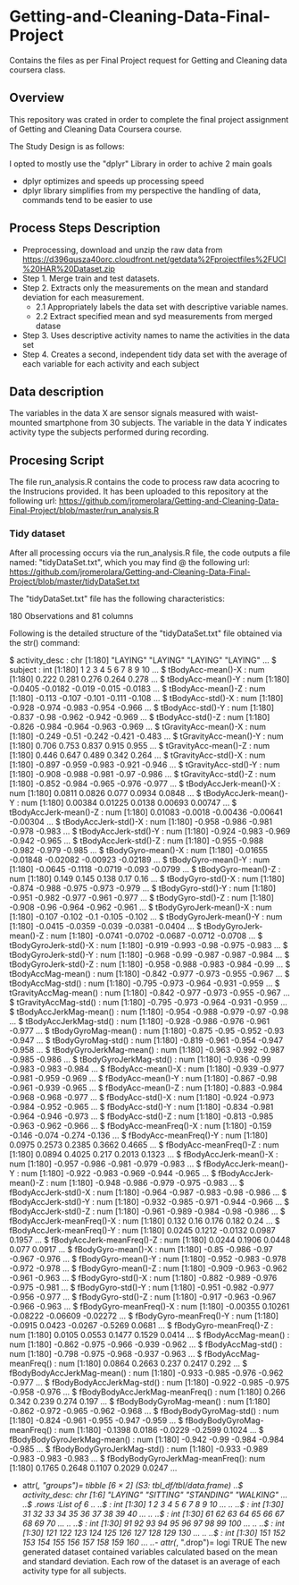 # Getting-and-Cleaning-Data-Final-Project
Contains the files as per Final Project request for Getting and Cleaning data coursera class.

## Overview

This repository was crated in order to complete the final project assignment of Getting and Cleaning Data Coursera course. 

The Study Design is as follows:

I opted to mostly use the "dplyr" Library in order to achive 2 main goals
* dplyr optimizes and speeds up processing speed
* dplyr library simplifies from my perspective the handling of data, commands tend to be easier to use

## Process Steps Description
* Preprocessing, download and unzip the raw data from https://d396qusza40orc.cloudfront.net/getdata%2Fprojectfiles%2FUCI%20HAR%20Dataset.zip
* Step 1. Merge train and test datasets.
* Step 2. Extracts only the measurements on the mean and standard deviation for each measurement.
   * 2.1 Appropriately labels the data set with descriptive variable names. 
   * 2.2 Extract specified mean and syd measurements from merged datase
* Step 3. Uses descriptive activity names to name the activities in the data set
* Step 4. Creates a second, independent tidy data set with the average of each variable for each activity and each subject

## Data description
The variables in the data X are sensor signals measured with waist-mounted smartphone from 30 subjects. The variable in the data Y indicates activity type the subjects performed during recording.

## Procesing Script
The file run_analysis.R contains the code to process raw data acocring to the Instrucions provided. It has been uploaded to this repository at the following url: https://github.com/jromerolara/Getting-and-Cleaning-Data-Final-Project/blob/master/run_analysis.R

### Tidy dataset

After all processing occurs via the run_analysis.R file, the code outputs a file named: "tidyDataSet.txt", which you may find @ the following url: https://github.com/jromerolara/Getting-and-Cleaning-Data-Final-Project/blob/master/tidyDataSet.txt

The "tidyDataSet.txt" file has the following characteristics:

180 Observations and 81 columns

Following is the detailed structure of the "tidyDataSet.txt" file obtained via the str() command: 

 $ activity_desc                  : chr [1:180] "LAYING" "LAYING" "LAYING" "LAYING" ...
 $ subject                        : int [1:180] 1 2 3 4 5 6 7 8 9 10 ...
 $ tBodyAcc-mean()-X              : num [1:180] 0.222 0.281 0.276 0.264 0.278 ...
 $ tBodyAcc-mean()-Y              : num [1:180] -0.0405 -0.0182 -0.019 -0.015 -0.0183 ...
 $ tBodyAcc-mean()-Z              : num [1:180] -0.113 -0.107 -0.101 -0.111 -0.108 ...
 $ tBodyAcc-std()-X               : num [1:180] -0.928 -0.974 -0.983 -0.954 -0.966 ...
 $ tBodyAcc-std()-Y               : num [1:180] -0.837 -0.98 -0.962 -0.942 -0.969 ...
 $ tBodyAcc-std()-Z               : num [1:180] -0.826 -0.984 -0.964 -0.963 -0.969 ...
 $ tGravityAcc-mean()-X           : num [1:180] -0.249 -0.51 -0.242 -0.421 -0.483 ...
 $ tGravityAcc-mean()-Y           : num [1:180] 0.706 0.753 0.837 0.915 0.955 ...
 $ tGravityAcc-mean()-Z           : num [1:180] 0.446 0.647 0.489 0.342 0.264 ...
 $ tGravityAcc-std()-X            : num [1:180] -0.897 -0.959 -0.983 -0.921 -0.946 ...
 $ tGravityAcc-std()-Y            : num [1:180] -0.908 -0.988 -0.981 -0.97 -0.986 ...
 $ tGravityAcc-std()-Z            : num [1:180] -0.852 -0.984 -0.965 -0.976 -0.977 ...
 $ tBodyAccJerk-mean()-X          : num [1:180] 0.0811 0.0826 0.077 0.0934 0.0848 ...
 $ tBodyAccJerk-mean()-Y          : num [1:180] 0.00384 0.01225 0.0138 0.00693 0.00747 ...
 $ tBodyAccJerk-mean()-Z          : num [1:180] 0.01083 -0.0018 -0.00436 -0.00641 -0.00304 ...
 $ tBodyAccJerk-std()-X           : num [1:180] -0.958 -0.986 -0.981 -0.978 -0.983 ...
 $ tBodyAccJerk-std()-Y           : num [1:180] -0.924 -0.983 -0.969 -0.942 -0.965 ...
 $ tBodyAccJerk-std()-Z           : num [1:180] -0.955 -0.988 -0.982 -0.979 -0.985 ...
 $ tBodyGyro-mean()-X             : num [1:180] -0.01655 -0.01848 -0.02082 -0.00923 -0.02189 ...
 $ tBodyGyro-mean()-Y             : num [1:180] -0.0645 -0.1118 -0.0719 -0.093 -0.0799 ...
 $ tBodyGyro-mean()-Z             : num [1:180] 0.149 0.145 0.138 0.17 0.16 ...
 $ tBodyGyro-std()-X              : num [1:180] -0.874 -0.988 -0.975 -0.973 -0.979 ...
 $ tBodyGyro-std()-Y              : num [1:180] -0.951 -0.982 -0.977 -0.961 -0.977 ...
 $ tBodyGyro-std()-Z              : num [1:180] -0.908 -0.96 -0.964 -0.962 -0.961 ...
 $ tBodyGyroJerk-mean()-X         : num [1:180] -0.107 -0.102 -0.1 -0.105 -0.102 ...
 $ tBodyGyroJerk-mean()-Y         : num [1:180] -0.0415 -0.0359 -0.039 -0.0381 -0.0404 ...
 $ tBodyGyroJerk-mean()-Z         : num [1:180] -0.0741 -0.0702 -0.0687 -0.0712 -0.0708 ...
 $ tBodyGyroJerk-std()-X          : num [1:180] -0.919 -0.993 -0.98 -0.975 -0.983 ...
 $ tBodyGyroJerk-std()-Y          : num [1:180] -0.968 -0.99 -0.987 -0.987 -0.984 ...
 $ tBodyGyroJerk-std()-Z          : num [1:180] -0.958 -0.988 -0.983 -0.984 -0.99 ...
 $ tBodyAccMag-mean()             : num [1:180] -0.842 -0.977 -0.973 -0.955 -0.967 ...
 $ tBodyAccMag-std()              : num [1:180] -0.795 -0.973 -0.964 -0.931 -0.959 ...
 $ tGravityAccMag-mean()          : num [1:180] -0.842 -0.977 -0.973 -0.955 -0.967 ...
 $ tGravityAccMag-std()           : num [1:180] -0.795 -0.973 -0.964 -0.931 -0.959 ...
 $ tBodyAccJerkMag-mean()         : num [1:180] -0.954 -0.988 -0.979 -0.97 -0.98 ...
 $ tBodyAccJerkMag-std()          : num [1:180] -0.928 -0.986 -0.976 -0.961 -0.977 ...
 $ tBodyGyroMag-mean()            : num [1:180] -0.875 -0.95 -0.952 -0.93 -0.947 ...
 $ tBodyGyroMag-std()             : num [1:180] -0.819 -0.961 -0.954 -0.947 -0.958 ...
 $ tBodyGyroJerkMag-mean()        : num [1:180] -0.963 -0.992 -0.987 -0.985 -0.986 ...
 $ tBodyGyroJerkMag-std()         : num [1:180] -0.936 -0.99 -0.983 -0.983 -0.984 ...
 $ fBodyAcc-mean()-X              : num [1:180] -0.939 -0.977 -0.981 -0.959 -0.969 ...
 $ fBodyAcc-mean()-Y              : num [1:180] -0.867 -0.98 -0.961 -0.939 -0.965 ...
 $ fBodyAcc-mean()-Z              : num [1:180] -0.883 -0.984 -0.968 -0.968 -0.977 ...
 $ fBodyAcc-std()-X               : num [1:180] -0.924 -0.973 -0.984 -0.952 -0.965 ...
 $ fBodyAcc-std()-Y               : num [1:180] -0.834 -0.981 -0.964 -0.946 -0.973 ...
 $ fBodyAcc-std()-Z               : num [1:180] -0.813 -0.985 -0.963 -0.962 -0.966 ...
 $ fBodyAcc-meanFreq()-X          : num [1:180] -0.159 -0.146 -0.074 -0.274 -0.136 ...
 $ fBodyAcc-meanFreq()-Y          : num [1:180] 0.0975 0.2573 0.2385 0.3662 0.4665 ...
 $ fBodyAcc-meanFreq()-Z          : num [1:180] 0.0894 0.4025 0.217 0.2013 0.1323 ...
 $ fBodyAccJerk-mean()-X          : num [1:180] -0.957 -0.986 -0.981 -0.979 -0.983 ...
 $ fBodyAccJerk-mean()-Y          : num [1:180] -0.922 -0.983 -0.969 -0.944 -0.965 ...
 $ fBodyAccJerk-mean()-Z          : num [1:180] -0.948 -0.986 -0.979 -0.975 -0.983 ...
 $ fBodyAccJerk-std()-X           : num [1:180] -0.964 -0.987 -0.983 -0.98 -0.986 ...
 $ fBodyAccJerk-std()-Y           : num [1:180] -0.932 -0.985 -0.971 -0.944 -0.966 ...
 $ fBodyAccJerk-std()-Z           : num [1:180] -0.961 -0.989 -0.984 -0.98 -0.986 ...
 $ fBodyAccJerk-meanFreq()-X      : num [1:180] 0.132 0.16 0.176 0.182 0.24 ...
 $ fBodyAccJerk-meanFreq()-Y      : num [1:180] 0.0245 0.1212 -0.0132 0.0987 0.1957 ...
 $ fBodyAccJerk-meanFreq()-Z      : num [1:180] 0.0244 0.1906 0.0448 0.077 0.0917 ...
 $ fBodyGyro-mean()-X             : num [1:180] -0.85 -0.986 -0.97 -0.967 -0.976 ...
 $ fBodyGyro-mean()-Y             : num [1:180] -0.952 -0.983 -0.978 -0.972 -0.978 ...
 $ fBodyGyro-mean()-Z             : num [1:180] -0.909 -0.963 -0.962 -0.961 -0.963 ...
 $ fBodyGyro-std()-X              : num [1:180] -0.882 -0.989 -0.976 -0.975 -0.981 ...
 $ fBodyGyro-std()-Y              : num [1:180] -0.951 -0.982 -0.977 -0.956 -0.977 ...
 $ fBodyGyro-std()-Z              : num [1:180] -0.917 -0.963 -0.967 -0.966 -0.963 ...
 $ fBodyGyro-meanFreq()-X         : num [1:180] -0.00355 0.10261 -0.08222 -0.06609 -0.02272 ...
 $ fBodyGyro-meanFreq()-Y         : num [1:180] -0.0915 0.0423 -0.0267 -0.5269 0.0681 ...
 $ fBodyGyro-meanFreq()-Z         : num [1:180] 0.0105 0.0553 0.1477 0.1529 0.0414 ...
 $ fBodyAccMag-mean()             : num [1:180] -0.862 -0.975 -0.966 -0.939 -0.962 ...
 $ fBodyAccMag-std()              : num [1:180] -0.798 -0.975 -0.968 -0.937 -0.963 ...
 $ fBodyAccMag-meanFreq()         : num [1:180] 0.0864 0.2663 0.237 0.2417 0.292 ...
 $ fBodyBodyAccJerkMag-mean()     : num [1:180] -0.933 -0.985 -0.976 -0.962 -0.977 ...
 $ fBodyBodyAccJerkMag-std()      : num [1:180] -0.922 -0.985 -0.975 -0.958 -0.976 ...
 $ fBodyBodyAccJerkMag-meanFreq() : num [1:180] 0.266 0.342 0.239 0.274 0.197 ...
 $ fBodyBodyGyroMag-mean()        : num [1:180] -0.862 -0.972 -0.965 -0.962 -0.968 ...
 $ fBodyBodyGyroMag-std()         : num [1:180] -0.824 -0.961 -0.955 -0.947 -0.959 ...
 $ fBodyBodyGyroMag-meanFreq()    : num [1:180] -0.1398 0.0186 -0.0229 -0.2599 0.1024 ...
 $ fBodyBodyGyroJerkMag-mean()    : num [1:180] -0.942 -0.99 -0.984 -0.984 -0.985 ...
 $ fBodyBodyGyroJerkMag-std()     : num [1:180] -0.933 -0.989 -0.983 -0.983 -0.983 ...
 $ fBodyBodyGyroJerkMag-meanFreq(): num [1:180] 0.1765 0.2648 0.1107 0.2029 0.0247 ...
 - attr(*, "groups")= tibble [6 × 2] (S3: tbl_df/tbl/data.frame)
  ..$ activity_desc: chr [1:6] "LAYING" "SITTING" "STANDING" "WALKING" ...
  ..$ .rows        :List of 6
  .. ..$ : int [1:30] 1 2 3 4 5 6 7 8 9 10 ...
  .. ..$ : int [1:30] 31 32 33 34 35 36 37 38 39 40 ...
  .. ..$ : int [1:30] 61 62 63 64 65 66 67 68 69 70 ...
  .. ..$ : int [1:30] 91 92 93 94 95 96 97 98 99 100 ...
  .. ..$ : int [1:30] 121 122 123 124 125 126 127 128 129 130 ...
  .. ..$ : int [1:30] 151 152 153 154 155 156 157 158 159 160 ...
  ..- attr(*, ".drop")= logi TRUE
The new generated dataset contained variables calculated based on the mean and standard deviation. Each row of the dataset is an average of each activity type for all subjects.
